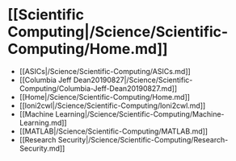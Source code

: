 # [[Scientific Computing|/Science/Scientific-Computing/Home.md]]
 * [[ASICs|/Science/Scientific-Computing/ASICs.md]]
 * [[Columbia Jeff Dean20190827|/Science/Scientific-Computing/Columbia-Jeff-Dean20190827.md]]
 * [[Home|/Science/Scientific-Computing/Home.md]]
 * [[loni2cwl|/Science/Scientific-Computing/loni2cwl.md]]
 * [[Machine Learning|/Science/Scientific-Computing/Machine-Learning.md]]
 * [[MATLAB|/Science/Scientific-Computing/MATLAB.md]]
 * [[Research Security|/Science/Scientific-Computing/Research-Security.md]]
